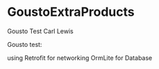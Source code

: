 # GoustoExtraProducts
Gousto Test Carl Lewis

Gousto test:

using Retrofit for networking
OrmLite for Database
